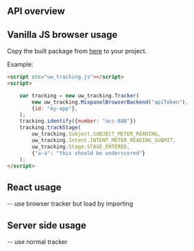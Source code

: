 ## API overview

## Vanilla JS browser usage

Copy the built package from [here](./browser/uw_tracking.js) to your project.

Example:

```html
<script src="uw_tracking.js"></script>
<script>

    var tracking = new uw_tracking.Tracker(
        new uw_tracking.MixpanelBrowserBackend("apiToken"),
        {id: "my-app"},
    );
    tracking.identify({number: "acc-888"})
    tracking.trackStage(
        uw_tracking.Subject.SUBJECT_METER_READING,
        uw_tracking.Intent.INTENT_METER_READING_SUBMIT,
        uw_tracking.Stage.STAGE_ENTERED,
        {"a-a": "this should be underscored"}
    );
</script>
```

## React usage

-- use browser tracker but load by importing

## Server side usage

-- use normal tracker